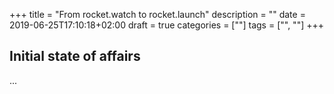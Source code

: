 +++
title = "From rocket.watch to rocket.launch"
description = ""
date = 2019-06-25T17:10:18+02:00
draft = true
categories = [""]
tags = ["", ""]
+++

## Initial state of affairs

...
